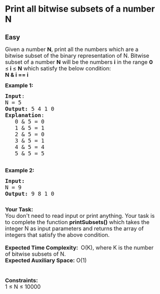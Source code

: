 # Print all bitwise subsets of a number N
## Easy
<div class="problems_problem_content__Xm_eO"><p><span style="font-size:18px">Given a number <strong>N</strong>, print all the numbers which are a bitwise subset of the binary representation of N. Bitwise subset of a number <strong>N</strong> will be the numbers <strong>i</strong> in the range <strong>0 </strong>≤<strong> i </strong>≤ <strong>N</strong> which satisfy the below condition:<br>
<strong>N &amp; i == i</strong></span></p>

<p><span style="font-size:18px"><strong>Example 1:</strong></span></p>

<pre><span style="font-size:18px"><strong>Input</strong>:
N = 5
<strong>Output:</strong>&nbsp;5 4 1 0
<strong>Explanation</strong>:
   0 &amp; 5 = 0
&nbsp; &nbsp;1&nbsp;&amp; 5 = 1
&nbsp; &nbsp;2 &amp; 5 = 0
&nbsp; &nbsp;3 &amp; 5 = 1
&nbsp; &nbsp;4 &amp; 5 = 4
&nbsp; &nbsp;5 &amp; 5 = 5
&nbsp;&nbsp;</span>
</pre>

<p><span style="font-size:18px"><strong>Example 2:</strong></span></p>

<pre><span style="font-size:18px"><strong>Input:</strong>
N = 9
<strong>Output: </strong>9 8 1 0
</span></pre>

<p><br>
<span style="font-size:18px"><strong>Your Task:&nbsp;&nbsp;</strong><br>
You don't need to read input or print anything. Your task is to complete the function&nbsp;<strong>printSubsets()</strong>&nbsp;which takes the integer N as input parameters and returns the&nbsp;array of integers that satisfy the above condition.<br>
<br>
<strong>Expected Time Complexity:</strong> </span>&nbsp;<span style="font-size:18px">O(K), where K is the number of bitwise subsets of N.</span><br>
<span style="font-size:18px"><strong>Expected Auxiliary Space:</strong> O(1)</span></p>

<p>&nbsp;</p>

<p><span style="font-size:18px"><strong>Constraints:</strong><br>
1 ≤ N ≤ 10000</span></p>
</div>